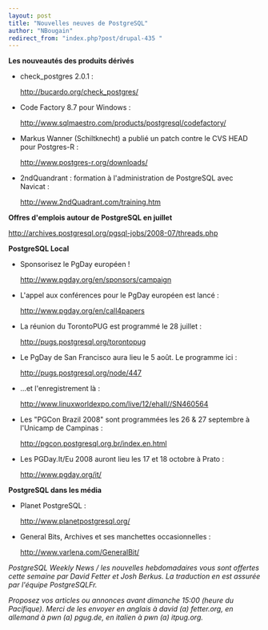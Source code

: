 ```yaml
---
layout: post
title: "Nouvelles neuves de PostgreSQL"
author: "NBougain"
redirect_from: "index.php?post/drupal-435 "
---
```




<!--break-->

<p><strong>Les nouveautés des produits dérivés</strong></p>

<ul>

<li>check_postgres 2.0.1&nbsp;:

<a target="_blank" href="http://bucardo.org/check_postgres/">http://bucardo.org/check_postgres/</a></li>

<li>Code Factory 8.7 pour Windows&nbsp;:

<a target="_blank" href="http://www.sqlmaestro.com/products/postgresql/codefactory/">http://www.sqlmaestro.com/products/postgresql/codefactory/</a></li>

<li>Markus Wanner (Schiltknecht) a publié un patch contre le CVS HEAD pour Postgres-R&nbsp;:

<a target="_blank" href="http://www.postgres-r.org/downloads/">http://www.postgres-r.org/downloads/</a></li>

<li>2ndQuandrant&nbsp;: formation à l'administration de PostgreSQL avec Navicat&nbsp;:

<a target="_blank" href="http://www.2ndQuadrant.com/training.htm">http://www.2ndQuadrant.com/training.htm</a></li>

</ul>

<p><strong>Offres d'emplois autour de PostgreSQL en juillet</strong></p>

<p><a target="_blank" href="http://archives.postgresql.org/pgsql-jobs/2008-07/threads.php">http://archives.postgresql.org/pgsql-jobs/2008-07/threads.php</a></p>

<p><strong>PostgreSQL Local</strong></p>

<ul>

<li>Sponsorisez le PgDay européen&nbsp;!

<a target="_blank" href="http://www.pgday.org/en/sponsors/campaign">http://www.pgday.org/en/sponsors/campaign</a></li>

<li>L'appel aux conférences pour le PgDay européen est lancé&nbsp;:

<a target="_blank" href="http://www.pgday.org/en/call4papers">http://www.pgday.org/en/call4papers</a></li>

<li>La réunion du TorontoPUG est programmé le 28 juillet&nbsp;:

<a target="_blank" href="http://pugs.postgresql.org/torontopug">http://pugs.postgresql.org/torontopug</a></li>

<li>Le PgDay de San Francisco aura lieu le 5 août. Le programme ici&nbsp;:

<a target="_blank" href="http://pugs.postgresql.org/node/447">http://pugs.postgresql.org/node/447</a></li>

<li>...et l'enregistrement là&nbsp;:

<a target="_blank" href="http://www.linuxworldexpo.com/live/12/ehall//SN460564">http://www.linuxworldexpo.com/live/12/ehall//SN460564</a></li>

<li>Les "PGCon Brazil 2008" sont programmées les 26 &amp; 27 septembre à l'Unicamp de Campinas&nbsp;:

<a target="_blank" href="http://pgcon.postgresql.org.br/index.en.html">http://pgcon.postgresql.org.br/index.en.html</a></li>

<li>Les PGDay.It/Eu 2008 auront lieu les 17 et 18 octobre à Prato&nbsp;:

<a target="_blank" href="http://www.pgday.org/it/">http://www.pgday.org/it/</a></li>

</ul>

<p><strong>PostgreSQL dans les média</strong></p>

<ul>

<li>Planet PostgreSQL&nbsp;:

<a target="_blank" href="http://www.planetpostgresql.org/">http://www.planetpostgresql.org/</a></li>

<li>General Bits, Archives et ses manchettes occasionnelles&nbsp;:

<a target="_blank" href="http://www.varlena.com/GeneralBit/">http://www.varlena.com/GeneralBit/</a></li>

</ul>

<p><em>PostgreSQL Weekly News / les nouvelles hebdomadaires vous sont offertes cette semaine par David Fetter et Josh Berkus. La traduction en est assurée par l'équipe PostgreSQLFr.</em></p>

<p><em>Proposez vos articles ou annonces avant dimanche 15:00 (heure du Pacifique). Merci de les envoyer en anglais à david (a) fetter.org, en allemand à pwn (a) pgug.de, en italien à pwn (a) itpug.org.</em></p>